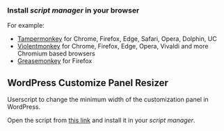 ### Install _script manager_ in your browser

For example:
* [Tampermonkey](http://www.tampermonkey.net/) for Chrome, Firefox, Edge, Safari, Opera, Dolphin, UC
* [Violentmonkey](https://violentmonkey.github.io/) for Chrome, Firefox, Edge, Opera, Vivaldi and more Chromium based browsers
* [Greasemonkey](https://www.greasespot.net/) for Firefox

## WordPress Customize Panel Resizer
Userscript to change the minimum width of the customization panel in WordPress.

Open the script from [this link](https://raw.githubusercontent.com/kasiaizak/WordPress-Customize-Panel-Resizer/master/wp-customize-panel-resizer.user.js) and install it in your _script manager_.
